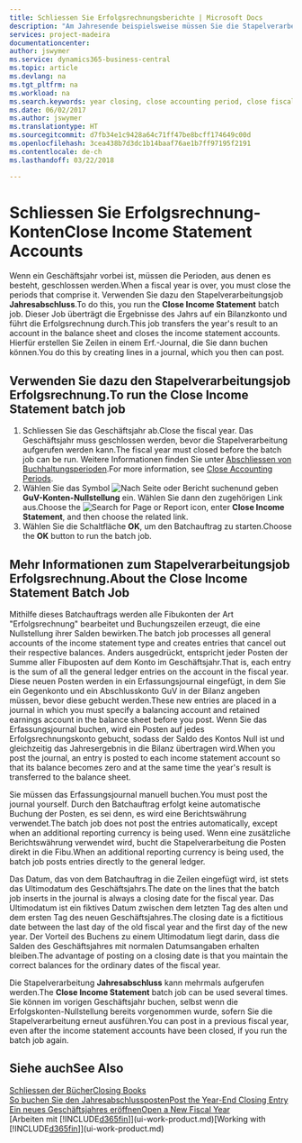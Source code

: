 ```yaml
---
title: Schliessen Sie Erfolgsrechnungsberichte | Microsoft Docs
description: "Am Jahresende beispielsweise müssen Sie die Stapelverarbeitung \"Erfolgsrechnungskonten Nullstellung\" laufen lassen, um dies Buchhaltungsperioden zu schliessen, aus der sich das Geschäftsjahr zusammensetzt."
services: project-madeira
documentationcenter: 
author: jswymer
ms.service: dynamics365-business-central
ms.topic: article
ms.devlang: na
ms.tgt_pltfrm: na
ms.workload: na
ms.search.keywords: year closing, close accounting period, close fiscal year, bank account detailed trial balance
ms.date: 06/02/2017
ms.author: jswymer
ms.translationtype: HT
ms.sourcegitcommit: d7fb34e1c9428a64c71ff47be8bcff174649c00d
ms.openlocfilehash: 3cea438b7d3dc1b14baaf76ae1b7ff97195f2191
ms.contentlocale: de-ch
ms.lasthandoff: 03/22/2018

---
```

# <a name="close-income-statement-accounts"></a><span data-ttu-id="7fb94-103">Schliessen Sie Erfolgsrechnung-Konten</span><span class="sxs-lookup"><span data-stu-id="7fb94-103">Close Income Statement Accounts</span></span>
<span data-ttu-id="7fb94-104">Wenn ein Geschäftsjahr vorbei ist, müssen die Perioden, aus denen es besteht, geschlossen werden.</span><span class="sxs-lookup"><span data-stu-id="7fb94-104">When a fiscal year is over, you must close the periods that comprise it.</span></span> <span data-ttu-id="7fb94-105">Verwenden Sie dazu den Stapelverarbeitungsjob **Jahresabschluss**.</span><span class="sxs-lookup"><span data-stu-id="7fb94-105">To do this, you run the **Close Income Statement** batch job.</span></span> <span data-ttu-id="7fb94-106">Dieser Job überträgt die Ergebnisse des Jahrs auf ein Bilanzkonto und führt die Erfolgsrechnung durch.</span><span class="sxs-lookup"><span data-stu-id="7fb94-106">This job transfers the year's result to an account in the balance sheet and closes the income statement accounts.</span></span> <span data-ttu-id="7fb94-107">Hierfür erstellen Sie Zeilen in einem Erf.-Journal, die Sie dann buchen können.</span><span class="sxs-lookup"><span data-stu-id="7fb94-107">You do this by creating lines in a journal, which you then can post.</span></span>

## <a name="to-run-the-close-income-statement-batch-job"></a><span data-ttu-id="7fb94-108">Verwenden Sie dazu den Stapelverarbeitungsjob Erfolgsrechnung.</span><span class="sxs-lookup"><span data-stu-id="7fb94-108">To run the Close Income Statement batch job</span></span>
1. <span data-ttu-id="7fb94-109">Schliessen Sie das Geschäftsjahr ab.</span><span class="sxs-lookup"><span data-stu-id="7fb94-109">Close the fiscal year.</span></span> <span data-ttu-id="7fb94-110">Das Geschäftsjahr muss geschlossen werden, bevor die Stapelverarbeitung aufgerufen werden kann.</span><span class="sxs-lookup"><span data-stu-id="7fb94-110">The fiscal year must closed before the batch job can be run.</span></span> <span data-ttu-id="7fb94-111">Weitere Informationen finden Sie unter [Abschliessen von Buchhaltungsperioden](year-close-account-periods.md).</span><span class="sxs-lookup"><span data-stu-id="7fb94-111">For more information, see [Close Accounting Periods](year-close-account-periods.md).</span></span>
2. <span data-ttu-id="7fb94-112">Wählen Sie das Symbol ![Nach Seite oder Bericht suchen](media/ui-search/search_small.png "Nach Seite oder Bericht suchen ")und geben **GuV-Konten-Nullstellung** ein. Wählen Sie dann den zugehörigen Link aus.</span><span class="sxs-lookup"><span data-stu-id="7fb94-112">Choose the ![Search for Page or Report](media/ui-search/search_small.png "Search for Page or Report icon") icon, enter **Close Income Statement**, and then choose the related link.</span></span>
3. <span data-ttu-id="7fb94-113">Wählen Sie die Schaltfläche **OK**, um den Batchauftrag zu starten.</span><span class="sxs-lookup"><span data-stu-id="7fb94-113">Choose the **OK** button to run the batch job.</span></span>

## <a name="about-the-close-income-statement-batch-job"></a><span data-ttu-id="7fb94-114">Mehr Informationen zum Stapelverarbeitungsjob Erfolgsrechnung.</span><span class="sxs-lookup"><span data-stu-id="7fb94-114">About the Close Income Statement Batch Job</span></span>
<span data-ttu-id="7fb94-115">Mithilfe dieses Batchauftrags werden alle Fibukonten der Art "Erfolgsrechnung" bearbeitet und Buchungszeilen erzeugt, die eine Nullstellung ihrer Salden bewirken.</span><span class="sxs-lookup"><span data-stu-id="7fb94-115">The batch job processes all general accounts of the income statement type and creates entries that cancel out their respective balances.</span></span> <span data-ttu-id="7fb94-116">Anders ausgedrückt, entspricht jeder Posten der Summe aller Fibuposten auf dem Konto im Geschäftsjahr.</span><span class="sxs-lookup"><span data-stu-id="7fb94-116">That is, each entry is the sum of all the general ledger entries on the account in the fiscal year.</span></span> <span data-ttu-id="7fb94-117">Diese neuen Posten werden in ein Erfassungsjournal eingefügt, in dem Sie ein Gegenkonto und ein Abschlusskonto GuV in der Bilanz angeben müssen, bevor diese gebucht werden.</span><span class="sxs-lookup"><span data-stu-id="7fb94-117">These new entries are placed in a journal in which you must specify a balancing account and retained earnings account in the balance sheet before you post.</span></span> <span data-ttu-id="7fb94-118">Wenn Sie das Erfassungsjournal buchen, wird ein Posten auf jedes Erfolgsrechnungskonto gebucht, sodass der Saldo des Kontos Null ist und gleichzeitig das Jahresergebnis in die Bilanz übertragen wird.</span><span class="sxs-lookup"><span data-stu-id="7fb94-118">When you post the journal, an entry is posted to each income statement account so that its balance becomes zero and at the same time the year's result is transferred to the balance sheet.</span></span>

<span data-ttu-id="7fb94-119">Sie müssen das Erfassungsjournal manuell buchen.</span><span class="sxs-lookup"><span data-stu-id="7fb94-119">You must post the journal yourself.</span></span> <span data-ttu-id="7fb94-120">Durch den Batchauftrag erfolgt keine automatische Buchung der Posten, es sei denn, es wird eine Berichtswährung verwendet.</span><span class="sxs-lookup"><span data-stu-id="7fb94-120">The batch job does not post the entries automatically, except when an additional reporting currency is being used.</span></span> <span data-ttu-id="7fb94-121">Wenn eine zusätzliche Berichtswährung verwendet wird, bucht die Stapelverarbeitung die Posten direkt in die Fibu.</span><span class="sxs-lookup"><span data-stu-id="7fb94-121">When an additional reporting currency is being used, the batch job posts entries directly to the general ledger.</span></span>

<span data-ttu-id="7fb94-122">Das Datum, das von dem Batchauftrag in die Zeilen eingefügt wird, ist stets das Ultimodatum des Geschäftsjahrs.</span><span class="sxs-lookup"><span data-stu-id="7fb94-122">The date on the lines that the batch job inserts in the journal is always a closing date for the fiscal year.</span></span> <span data-ttu-id="7fb94-123">Das Ultimodatum ist ein fiktives Datum zwischen dem letzten Tag des alten und dem ersten Tag des neuen Geschäftsjahres.</span><span class="sxs-lookup"><span data-stu-id="7fb94-123">The closing date is a fictitious date between the last day of the old fiscal year and the first day of the new year.</span></span> <span data-ttu-id="7fb94-124">Der Vorteil des Buchens zu einem Ultimodatum liegt darin, dass die Salden des Geschäftsjahres mit normalen Datumsangaben erhalten bleiben.</span><span class="sxs-lookup"><span data-stu-id="7fb94-124">The advantage of posting on a closing date is that you maintain the correct balances for the ordinary dates of the fiscal year.</span></span>

<span data-ttu-id="7fb94-125">Die Stapelverarbeitung **Jahresabschluss** kann mehrmals aufgerufen werden.</span><span class="sxs-lookup"><span data-stu-id="7fb94-125">The **Close Income Statement** batch job can be used several times.</span></span> <span data-ttu-id="7fb94-126">Sie können im vorigen Geschäftsjahr buchen, selbst wenn die Erfolgskonten-Nullstellung bereits vorgenommen wurde, sofern Sie die Stapelverarbeitung erneut ausführen.</span><span class="sxs-lookup"><span data-stu-id="7fb94-126">You can post in a previous fiscal year, even after the income statement accounts have been closed, if you run the batch job again.</span></span>

## <a name="see-also"></a><span data-ttu-id="7fb94-127">Siehe auch</span><span class="sxs-lookup"><span data-stu-id="7fb94-127">See Also</span></span>
[<span data-ttu-id="7fb94-128">Schliessen der Bücher</span><span class="sxs-lookup"><span data-stu-id="7fb94-128">Closing Books</span></span>](year-close-books.md)  
[<span data-ttu-id="7fb94-129">So buchen Sie den Jahresabschlussposten</span><span class="sxs-lookup"><span data-stu-id="7fb94-129">Post the Year-End Closing Entry</span></span>](year-how-post-year-end-close-entry.md)  
[<span data-ttu-id="7fb94-130">Ein neues Geschäftsjahres eröffnen</span><span class="sxs-lookup"><span data-stu-id="7fb94-130">Open a New Fiscal Year</span></span>](finance-how-open-new-fiscal-year.md)  
<span data-ttu-id="7fb94-131">[Arbeiten mit [!INCLUDE[d365fin](includes/d365fin_md.md)]](ui-work-product.md)</span><span class="sxs-lookup"><span data-stu-id="7fb94-131">[Working with [!INCLUDE[d365fin](includes/d365fin_md.md)]](ui-work-product.md)</span></span>

